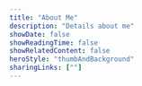 ```yaml
---
title: "About Me"
description: "Details about me"
showDate: false
showReadingTime: false
showRelatedContent: false
heroStyle: "thumbAndBackground"
sharingLinks: [""]
---
```

